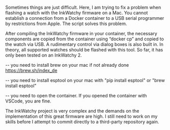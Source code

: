 Sometimes things are just difficult. Here, I am trying to fix a problem when flashing a watch with the InkWatchy firmware on a Mac.
You cannot establish a connection from a Docker container to a USB serial programmer by restrictions from Apple. The script solves this problem.

After compiling the InkWatchy firmware in your container, the necessary components are copied from the container using “docker cp” and copied to the watch via USB. 
A rudimentary control via dialog boxes is also built in. In theory, all supported watches should be flashed with this tool. 
So far, it has only been tested on an InkWatchy 2.

-- you need to install brew on your mac if not already done https://brew.sh/index_de

-- you need to install esptool on your mac with "pip install esptool" or "brew install esptool"

-- you need to open the container. If you opened the container with VSCode, you are fine.



The InkWatchy project is very complex and the demands on the implementation of this great firmware are high. I still need to work on my skills before I attempt to commit directly to a third-party repository again.
